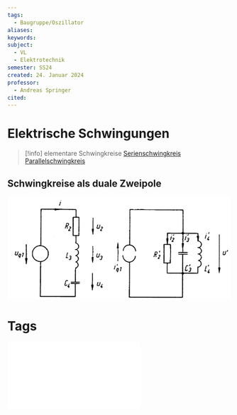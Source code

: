```yaml
---
tags:
  - Baugruppe/Oszillator
aliases: 
keywords: 
subject:
  - VL
  - Elektrotechnik
semester: SS24
created: 24. Januar 2024
professor:
  - Andreas Springer
cited:
---
```

 

# Elektrische Schwingungen

> [!info] elementare Schwingkreise
> [Serienschwingkreis](../Hardwareentwicklung/Oszillatoren/Serienschwingkreis.md)
> [Parallelschwingkreis](../Hardwareentwicklung/Oszillatoren/Parallelschwingkreis.md)

## Schwingkreise als duale Zweipole

![invert_dark](assets/dualZP_SK.png)

# Tags

![4000](Schwingkreise%202024-01-17%2009.08.32.excalidraw.md)